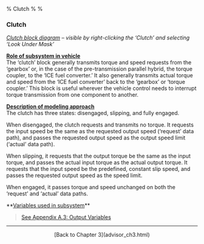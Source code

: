% Clutch
% 
% 

### Clutch

*[Clutch block diagram](clutch.gif) – visible by right-clicking the
‘Clutch’ and selecting ‘Look Under Mask’*

**<u>Role of subsystem in vehicle</u>** \
The ‘clutch’ block generally transmits torque and speed requests from
the ‘gearbox’ or, in the case of the pre-transmission parallel hybrid,
the torque coupler, to the ‘ICE fuel converter.’ It also generally
transmits actual torque and speed from the ‘ICE fuel converter’ back to
the ‘gearbox’ or ‘torque coupler.’ This block is useful wherever the
vehicle control needs to interrupt torque transmission from one
component to another.

**<u>Description of modeling approach</u>** \
The clutch has three states: disengaged, slipping, and fully engaged.

When disengaged, the clutch requests and transmits no torque. It
requests the input speed be the same as the requested output speed
(‘request’ data path), and passes the requested output speed as the
output speed limit (‘actual’ data path).

When slipping, it requests that the output torque be the same as the
input torque, and passes the actual input torque as the actual output
torque. It requests that the input speed be the predefined, constant
slip speed, and passes the requested output speed as the speed limit.

When engaged, it passes torque and speed unchanged on both the ‘request’
and ‘actual’ data paths.

<p>
**<u>Variables used in subsystem</u>**

> [See Appendix A.3: Output
> Variables](advisor_appendices.html#Output%20Clutch)

* * * * *

<center>
[Back to Chapter 3](advisor_ch3.html)

</center>
